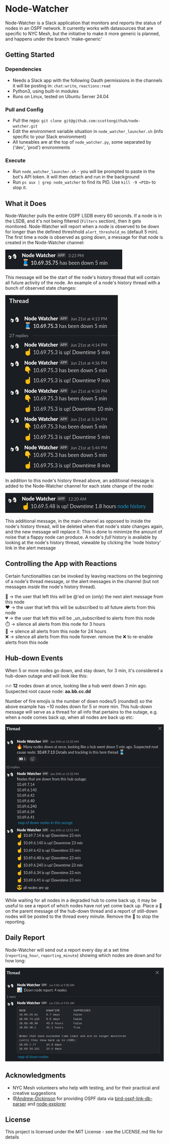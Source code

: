 

# Node-Watcher

Node-Watcher is a Slack application that monitors and reports the status of nodes in an OSPF network. It currently works with datasources that are specific to NYC Mesh, but the initiative to make it more generic is planned, and happens under the branch 'make-generic'

## Getting Started

### Dependencies

* Needs a Slack app with the following Oauth permissions in the channels it will be posting in: `chat:write`, `reactions:read`
* Python3, using built-in modules 
* Runs on Linux, tested on Ubuntu Server 24.04

### Pull and Config

* Pull the repo: `git clone git@github.com:scottongithub/node-watcher.git`
* Edit the environment variable situation in `node_watcher_launcher.sh` (info specific to your Slack environment)
* All tuneables are at the top of `node_watcher.py`, some separated by ('dev', 'prod') environments

### Execute

* Run `node_watcher_launcher.sh` - you will be prompted to paste in the bot's API token. It will then detach and run in the background
* Run `ps aux | grep node_watcher` to find its PID. Use `kill -9 <PID>` to stop it.


## What it Does

Node-Watcher pulls the entire OSPF LSDB every 60 seconds. If a node is in the LSDB, and it's not being filtered (`Filters` section), then it gets monitored. Node-Watcher will report when a node is observed to be down for longer than the defined threshhold `alert_threshold_ms` (default 5 min). The first time a node is observed as going down, a message for that node is created in the Node-Watcher channel:

<p align="left">
<img src="docs/pics/node_thread_new.png" />
</p>

This message will be the start of the node's history thread that will contain all future activity of the node. An example of a node's history thread with a bunch of observed state changes:

<p align="left">
<img src="docs/pics/node_thread_populated.png" />
</p>

In addition to this node's history thread above, an additional message is added to the Node-Watcher channel for each state change of the node:

<p align="left">
<img src="docs/pics/node_state_change_message.png" />
</p>

This additional message, in the main channel as opposed to inside the node's history thread, will be deleted when that node's state changes again, and the new message will replace it. This is done to minimize the amount of noise that a flappy node can produce. A node's *full* history is available by looking at the node's history thread, viewable by clicking the 'node history' link in the alert message

## Controlling the App with Reactions
Certain functionalities can be invoked by leaving reactions on the beginning of a node's thread message, or the alert messages in the channel (but not messages *inside* the node's history thread).

:eyes: -> the user that left this will be @'ed on (only) the next alert message from this node  
:heart: -> the user that left this will be subscribed to all future alerts from this node  
:broken_heart: -> the user that left this will be _un_subscribed to alerts from this node  
:stopwatch: -> silence all alerts from this node for 3 hours  
:date: -> silence all alerts from this node for 24 hours  
:x: -> silence all alerts from this node forever. remove the :x: to re-enable alerts from this node

## Hub-down Events

When 5 or more nodes go down, and stay down, for 3 min, it's considered a hub-down outage and will look like this:

:fire::fire: **12** nodes down at once, looking like a hub went down 3 min ago. Suspected root cause node: **aa.bb.cc.dd**

Number of fire emojis is the number of down nodes/5 (rounded) so the above example has ~10 nodes down for 5 or more min. This hub-down message will serve as a thread for all info that pertains to the outage, e.g. when a node comes back up, when all nodes are back up etc:

<p align="left">
<img src="docs/pics/hub_down.png" />
</p>

While waiting for all nodes in a degraded hub to come back up, it may be useful to see a report of which nodes have not yet come back up. Place a :eyes: on the parent message of the hub-down thread and a report of still-down nodes will be posted to the thread every minute. Remove the :eyes: to stop the reporting.

## Daily Report

Node-Watcher will send out a report every day at a set time (`reporting_hour`, `reporting_minute`) showing which nodes are down and for how long:

<p align="left">
<img src="docs/pics/node_down_report.png" />
</p>


## Acknowledgments

* NYC Mesh volunteers who help with testing, and for their practical and creative suggestions
* [@Andrew-Dickinson](https://www.github.com/Andrew-Dickinson) for providing OSPF data via [bird-ospf-link-db-parser](https://github.com/Andrew-Dickinson/bird-ospf-link-db-parser) and [node-explorer](https://github.com/Andrew-Dickinson/node-explorer)



## License

This project is licensed under the MIT License - see the LICENSE.md file for details


